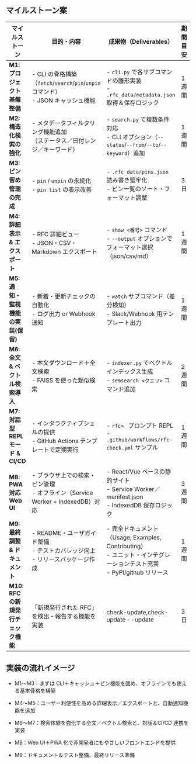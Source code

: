 ## マイルストーン案

| マイルストーン                      | 目的・内容                                                              | 成果物（Deliverables）                                                                        | 期間目安 |
|------------------------------| ------------------------------------------------------------------ |------------------------------------------------------------------------------------------|------|
| **M1: プロジェクト基盤整備**           | - CLI の骨格構築（`fetch`/`search`/`pin`/`unpin` コマンド）<br>- JSON キャッシュ機能 | - `cli.py` で各サブコマンドの雛形実装<br>- `.rfc_data/metadata.json` 取得＆保存ロジック                        | 1週間  |
| **M2: 構造化検索の強化**             | - メタデータフィルタリング機能追加<br> （ステータス／日付レンジ／キーワード）                         | - `search.py` で複数条件対応<br>- CLI オプション（`--status`/`--from`/`--to`/`--keyword`）追加           | 1週間  |
| **M3: ピン留め管理の完成**            | - `pin` / `unpin` の永続化<br>- `pin list` の表示改善                       | - `.rfc_data/pins.json` 読み書き堅牢化<br>- ピン一覧のソート・フォーマット調整                                   | 3日   |
| **M4: 詳細表示 & エクスポート**        | - RFC 詳細ビュー<br>- JSON・CSV・Markdown エクスポート                          | - `show <番号>` コマンド<br>- `--output` オプションでフォーマット選択（json/csv/md）                           | 1週間  |
| **M5: 通知・監視機能の実装(保留)**       | - 新着・更新チェックの自動化<br>- ログ出力 or Webhook 通知                            | - `watch` サブコマンド（差分検知）<br>- Slack/Webhook 用テンプレート出力                                      | 1週間  |
| **M6: 全文 & ベクトル検索導入**        | - 本文ダウンロード＋全文検索<br>- FAISS を使った類似検索                                | - `indexer.py` でベクトルインデックス生成<br>- `semsearch <クエリ>` コマンド追加                               | 2週間  |
| **M7: 対話型 REPL モード & CI/CD** | - インタラクティブシェルの提供<br>- GitHub Actions テンプレートで定期実行                   | - `rfc> ` プロンプト REPL<br>- `.github/workflows/rfc-check.yml` サンプル                         | 1週間  |
| **M8: PWA 対応 Web UI**        | - ブラウザ上での検索・ピン管理<br>- オフライン（Service Worker + IndexedDB）対応          | - React/Vue ベースの静的サイト<br>- Service Worker／manifest.json<br>- IndexedDB 保存ロジック            | 3週間  |
| **M9: 最終調整 & ドキュメント**        | - README・ユーザガイド整備<br>- テストカバレッジ向上<br>- リリースパッケージ作成                 | - 完全ドキュメント（Usage, Examples, Contributing）<br>- ユニット・インテグレーションテスト充実<br>- PyPI/github リリース | 1週間  |
| **M10: RFC の新規発行チェック機能**                    |「新規発行された RFC」を検出・報告する機能を実装| check-update,check-update --update                                                                            | 3日   |

## 実装の流れイメージ

- M1～M3：まずは CLI＋キャッシュ＋ピン機能を固め、オフラインでも使える基本骨格を構築

- M4～M5：ユーザー利便性を高める詳細表示／エクスポートと、自動通知機能を追加

- M6～M7：検索体験を強化する全文／ベクトル検索と、対話＆CI/CD 連携を実装

- M8：Web UI＋PWA 化で非開発者にもやさしいフロントエンドを提供

- M9：ドキュメント＆テスト整備、最終リリース準備



